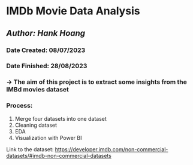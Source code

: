 # IMDb Movie Data Analysis 
## *Author: Hank Hoang*
### Date Created: 08/07/2023
### Date Finished: 28/08/2023
### -> The aim of this project is to extract some insights from the IMBd movies dataset
### Process:
1. Merge four datasets into one dataset
2.  Cleaning dataset
3.  EDA
4.  Visualization with Power BI






Link to the dataset: https://developer.imdb.com/non-commercial-datasets/#imdb-non-commercial-datasets
